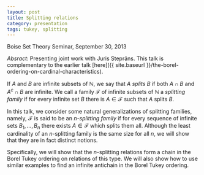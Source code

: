 ```yaml
---
layout: post
title: Splitting relations
category: presentation
tags: tukey, splitting
---
```


Boise Set Theory Seminar, September 30, 2013<!--more-->

*Absract*: Presenting joint work with Juris Steprāns.  This talk is complementary to the earlier talk [here]({{ site.baseurl }}/the-borel-ordering-on-cardinal-characteristics).

If $A$ and $B$ are infinite subsets of $\mathbb N$, we say that $A$ *splits* $B$ if both $A\cap B$ and $A^c\cap B$ are infinite.  We call a family $\mathcal F$ of infinite subsets of $\mathbb N$ a *splitting family* if for every infinite set $B$ there is $A\in\mathcal F$ such that $A$ splits $B$.

In this talk, we consider some natural generalizations of splitting families, namely, $\mathcal F$ is said to be an *$n$-splitting family* if for every sequence of infinite sets $B_1,\ldots,B_n$ there exists $A\in\mathcal F$ which splits them all.  Although the least cardinality of an $n$-splitting family is the same size for all $n$, we will show that they are in fact distinct notions.

Specifically, we will show that the $n$-splitting relations form a chain in the Borel Tukey ordering on relations of this type.  We will also show how to use similar examples to find an infinite antichain in the Borel Tukey ordering.
